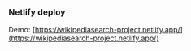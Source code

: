 ### Netlify deploy

Demo: [https://wikipediasearch-project.netlify.app/](https://wikipediasearch-project.netlify.app/)

